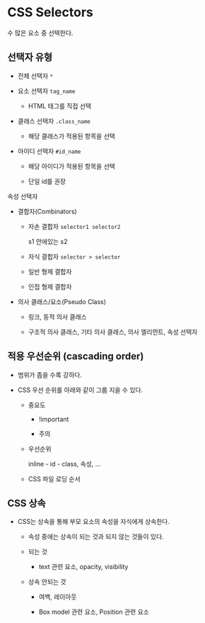 # CSS Selectors

수 많은 요소 중 선택한다.

## 선택자 유형

- 전체 선택자 `*`

- 요소 선택자 `tag_name`

    - HTML 태그를 직접 선택

- 클래스 선택자 `.class_name`

    - 해당 클래스가 적용된 항목을 선택

- 아이디 선택자 `#id_name`

    - 해당 아이디가 적용된 항목을 선택

    - 단일 id를 권장

 속성 선택자

- 결합자(Combinators)

    - 자손 결합자 `selector1 selector2`

        s1 안에있는 s2

    - 자식 결합자 `selector > selector`

    - 일반 형제 결합자
    
    - 인접 형제 결합자

- 의사 클래스/요소(Pseudo Class)

    - 링크, 동적 의사 클래스

    - 구조적 의사 클래스, 기타 의사 클래스, 의사 엘리먼트, 속성 선택자

## 적용 우선순위 (cascading order)

- 범위가 좁을 수록 강하다.

- CSS 우선 순위를 아래와 같이 그룹 지을 수 있다.

    - 중요도

        - !important

        - 주의

    - 우선순위

        inline - id - class, 속성, ...

    - CSS 파일 로딩 순서

## CSS 상속

- CSS는 상속을 통해 부모 요소의 속성을 자식에게 상속한다.

    - 속성 중에는 상속이 되는 것과 되지 않는 것들이 있다.

    - 되는 것

        - text 관련 요소, opacity, visibility

    - 상속 안되는 것

        - 여백, 레이아웃

        - Box model 관련 요소, Position 관련 요소